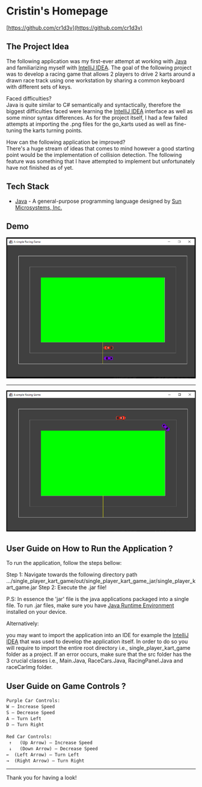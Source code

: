 # Cristin's Homepage

[https://github.com/cr1d3v](https://github.com/cr1d3v)

## The Project Idea

The following application was my first-ever attempt at working with [Java](https://en.wikipedia.org/wiki/Java_(programming_language)) and familiarizing myself with [IntelliJ IDEA](https://www.jetbrains.com/idea/). The goal of the following project was to develop a racing game that allows 2 players to drive 2 karts around a drawn race track using one workstation by sharing a common keyboard with different sets of keys.

Faced difficulties?
<br>
Java is quite similar to C# semantically and syntactically, therefore the biggest difficulties faced were learning the [IntelliJ IDEA](https://www.jetbrains.com/idea/) interface as well as some minor syntax differences. As for the project itself, I had a few failed attempts at importing the .png files for the go_karts used as well as fine-tuning the karts turning points. 

How can the following application be improved?
<br>
There's a huge stream of ideas that comes to mind however a good starting point would be the implementation of collision detection. The following feature was something that I have attempted to implement but unfortunately have not finished as of yet.

## Tech Stack

- [Java](https://en.wikipedia.org/wiki/Java_(programming_language)) - A general-purpose programming language designed by [Sun Microsystems, Inc.](https://en.wikipedia.org/wiki/Sun_Microsystems)

## Demo

<p align="center">
<img src = "./other/raceStart.PNG" width="550" height="375">
</p>

---

<p align="center">
<img src = "./other/hittingTheApex.PNG" width="550" height="375">
</p>

## User Guide on How to Run the Application ? 

To run the application, follow the steps bellow:

Step 1:
Navigate towards the following directory path .../single_player_kart_game/out/single_player_kart_game_jar/single_player_kart_game.jar
Step 2:
Execute the .jar file!

P.S: In essence the 'jar' file is the java applications packaged into a single file. To run .jar files, make sure you have [Java Runtime Environment](https://www.java.com/en/download/manual.jsp) installed on your device.

Alternatively:

 you may want to import the application into an IDE for example the [IntelliJ IDEA](https://www.jetbrains.com/idea/) that was used to develop the application itself. In order to do so you will require to import the entire root directory i.e., single_player_kart_game folder as a project. If an error occurs, make sure that the src folder has the 3 crucial classes i.e., Main.Java, RaceCars.Java, RacingPanel.Java and raceCarImg folder.

 ## User Guide on Game Controls ? 
```
Purple Car Controls:
W – Increase Speed
S – Decrease Speed
A – Turn Left
D – Turn Right

Red Car Controls:
 ↑   (Up Arrow) – Increase Speed
 ↓   (Down Arrow) – Decrease Speed
←  (Left Arrow) – Turn Left
→  (Right Arrow) – Turn Right
```

---

Thank you for having a look!
